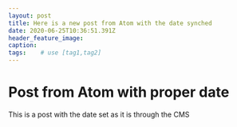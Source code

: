 ```yaml
---
layout: post
title: Here is a new post from Atom with the date synched
date: 2020-06-25T10:36:51.391Z
header_feature_image:
caption:
tags:    # use [tag1,tag2]
---
```

# Post from Atom with proper date

<!--above-here-is-displayed-on-home-page-->

This is a post with the date set as it is through the CMS
